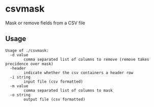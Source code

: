 # csvmask
Mask or remove fields from a CSV file

## Usage

```
Usage of ./csvmask:
  -d value
        comma separated list of columns to remove (remove takes precidence over mask)
  -header
        indicate whether the csv containers a header row
  -i string
        input file (csv formatted)
  -m value
        comma separated list of columns to mask
  -o string
        output file (csv formatted)
```
